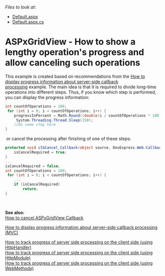 <!-- default file list -->
*Files to look at*:

* [Default.aspx](./CS/Default.aspx)
* [Default.aspx.cs](./CS/Default.aspx.cs)
<!-- default file list end -->
# ASPxGridView - How to show a lengthy operation's progress and allow canceling such operations


<p>This example is created based on recommendations from the <a href="https://www.devexpress.com/Support/Center/p/E918">How to display progress information about server-side callback processing</a> example. The main idea is that it is required to divide long-time operations into different steps. Thus, if you know which step is performed, you can display the progress information:</p>


```cs
int countOfOperations = 100;
 for (int i = 0; i < countOfOperations; i++) {
    progressInPercent = Math.Round((double)i / countOfOperations * 100);
     System.Threading.Thread.Sleep(150);
    //Do some step here
}

```


<p> or cancel the processing after finishing of one of these steps:</p>


```cs
protected void clbCancel_Callback(object source, DevExpress.Web.CallbackEventArgs e) {
    isCancelRequired = true;
}
...
isCancelRequired = false;
int countOfOperations = 100;
 for (int i = 0; i < countOfOperations; i++) {
    ...
    if (isCancelRequired)
        return;
}

```


<p> </p>
<p><strong>See also:<br></strong><a href="https://www.devexpress.com/Support/Center/p/E4281">How to cancel ASPxGridView Callback</a><strong><br></strong></p>
<p><a href="https://www.devexpress.com/Support/Center/p/E4244">How to display progress information about server-side callback processing (MVC)</a></p>
<p><a href="https://www.devexpress.com/Support/Center/p/E4651">How to track progress of server side processing on the client side (using HttpHandler)</a><u><br></u><a href="https://www.devexpress.com/Support/Center/p/E4656">How to track progress of server side processing on the client side (using HttpModule)</a><br><a href="https://www.devexpress.com/Support/Center/p/T156786">How to track progress of server side processing on the client side (using WebMethods)</a></p>

<br/>


